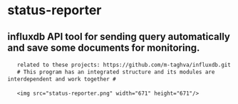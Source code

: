# status-reporter
<h2>influxdb API tool for sending query automatically and save some documents for monitoring.</h2> 

       related to these projects: https://github.com/m-taghva/influxdb.git
       # This program has an integrated structure and its modules are interdependent and work together #
      
       <img src="status-reporter.png" width="671" height="671"/>
      
